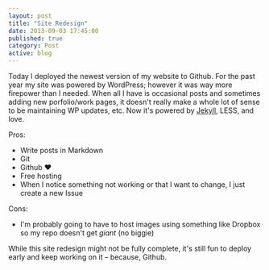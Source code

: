 ```yaml
---
layout: post
title: "Site Redesign"
date: 2013-09-03 17:45:00
published: true
category: Post
active: blog
---
```


Today I deployed the newest version of my website to Github. For the past year my site was powered by WordPress; however it was way more firepower than I needed. When all I have is occasional posts and sometimes adding new porfolio/work pages, it doesn't really make a whole lot of sense to be maintaining WP updates, etc. Now it's powered by [Jekyll](http://jekyllrb.com/ "Jekyll"), LESS, and love.

Pros:

- Write posts in Markdown
- Git
- Github &hearts;
- Free hosting
- When I notice something not working or that I want to change, I just create a new Issue

Cons:

- I'm probably going to have to host images using something like Dropbox so my repo doesn't get _giant_ \(no biggie\)

While this site redesign might not be fully complete, it's still fun to deploy early and keep working on it &ndash; because, Github.

